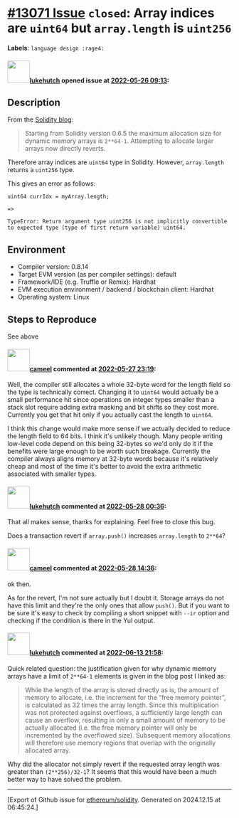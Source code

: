 # [\#13071 Issue](https://github.com/ethereum/solidity/issues/13071) `closed`: Array indices are `uint64` but `array.length` is `uint256`
**Labels**: `language design :rage4:`


#### <img src="https://avatars.githubusercontent.com/u/811305?u=b2a7f87d77c4fd8a388b45691c92912df24ea6e1&v=4" width="50">[lukehutch](https://github.com/lukehutch) opened issue at [2022-05-26 09:13](https://github.com/ethereum/solidity/issues/13071):

## Description

From the [Solidity blog](https://blog.soliditylang.org/2020/04/06/memory-creation-overflow-bug/):

> Starting from Solidity version 0.6.5 the maximum allocation size for dynamic memory arrays is `2**64-1`. Attempting to allocate larger arrays now directly reverts.

Therefore array indices are `uint64` type in Solidity. However, `array.length` returns a `uint256` type.

This gives an error as follows:

```
uint64 currIdx = myArray.length;

=>

TypeError: Return argument type uint256 is not implicitly convertible to expected type (type of first return variable) uint64.
```

## Environment

- Compiler version: 0.8.14
- Target EVM version (as per compiler settings): default
- Framework/IDE (e.g. Truffle or Remix): Hardhat
- EVM execution environment / backend / blockchain client: Hardhat
- Operating system: Linux

## Steps to Reproduce

See above

#### <img src="https://avatars.githubusercontent.com/u/137030?v=4" width="50">[cameel](https://github.com/cameel) commented at [2022-05-27 23:19](https://github.com/ethereum/solidity/issues/13071#issuecomment-1140098650):

Well, the compiler still allocates a whole 32-byte word for the length field so the type is technically correct. Changing it to `uint64` would actually be a small performance hit since operations on integer types smaller than a stack slot require adding extra masking and bit shifts so they cost more. Currently you get that hit only if you actually cast the length to `uint64`.

I think this change would make more sense if we actually decided to reduce the length field to 64 bits. I think it's unlikely though. Many people writing low-level code depend on this being 32-bytes so we'd only do it if the benefits were large enough to be worth such breakage. Currently the compiler always aligns memory at 32-byte words because it's relatively cheap and most of the time it's better to avoid the extra arithmetic associated with smaller types.

#### <img src="https://avatars.githubusercontent.com/u/811305?u=b2a7f87d77c4fd8a388b45691c92912df24ea6e1&v=4" width="50">[lukehutch](https://github.com/lukehutch) commented at [2022-05-28 00:36](https://github.com/ethereum/solidity/issues/13071#issuecomment-1140119628):

That all makes sense, thanks for explaining. Feel free to close this bug.

Does a transaction revert if `array.push()` increases `array.length` to `2**64`?

#### <img src="https://avatars.githubusercontent.com/u/137030?v=4" width="50">[cameel](https://github.com/cameel) commented at [2022-05-28 14:36](https://github.com/ethereum/solidity/issues/13071#issuecomment-1140275964):

ok then.

As for the revert, I'm not sure actually but I doubt it. Storage arrays do not have this limit and they're the only ones that allow `push()`. But if you want to be sure it's easy to check by compiling a short snippet with `--ir` option and checking if the condition is there in the Yul output.

#### <img src="https://avatars.githubusercontent.com/u/811305?u=b2a7f87d77c4fd8a388b45691c92912df24ea6e1&v=4" width="50">[lukehutch](https://github.com/lukehutch) commented at [2022-06-13 21:58](https://github.com/ethereum/solidity/issues/13071#issuecomment-1154479696):

Quick related question: the justification given for why dynamic memory arrays have a limit of `2**64-1` elements is given in the blog post I linked as:

> While the length of the array is stored directly as is, the amount of memory to allocate, i.e. the increment for the “free memory pointer”, is calculated as 32 times the array length. Since this multiplication was not protected against overflows, a sufficiently large length can cause an overflow, resulting in only a small amount of memory to be actually allocated (i.e. the free memory pointer will only be incremented by the overflowed size). Subsequent memory allocations will therefore use memory regions that overlap with the originally allocated array.

Why did the allocator not simply revert if the requested array length was greater than `(2**256)/32-1`? It seems that this would have been a much better way to have solved the problem.


-------------------------------------------------------------------------------



[Export of Github issue for [ethereum/solidity](https://github.com/ethereum/solidity). Generated on 2024.12.15 at 06:45:24.]
